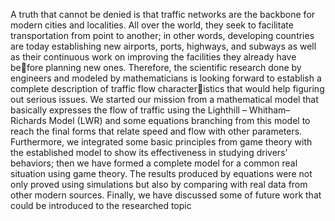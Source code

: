 A truth that cannot be denied is that traffic networks are the backbone for modern cities
and localities. All over the world, they seek to facilitate transportation from point to another;
in other words, developing countries are today establishing new airports, ports, highways, and
subways as well as their continuous work on improving the facilities they already have before planning new ones. Therefore, the scientific research done by engineers and modeled by
mathematicians is looking forward to establish a complete description of traffic flow characteristics that would help figuring out serious issues. We started our mission from a mathematical
model that basically expresses the flow of traffic using the Lighthill – Whitham–Richards Model
(LWR) and some equations branching from this model to reach the final forms that relate speed
and flow with other parameters. Furthermore, we integrated some basic principles from game
theory with the established model to show its effectiveness in studying drivers’ behaviors; then
we have formed a complete model for a common real situation using game theory. The results
produced by equations were not only proved using simulations but also by comparing with real
data from other modern sources. Finally, we have discussed some of future work that could be
introduced to the researched topic
